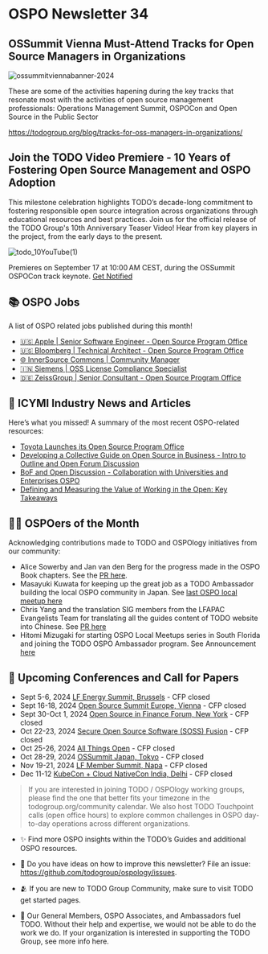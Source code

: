 # OSPO Newsletter 34

## OSSummit Vienna Must-Attend Tracks for Open Source Managers in Organizations 

![ossummitviennabanner-2024](https://github.com/user-attachments/assets/b5f0805d-c4f2-45c6-b281-a3ef10db1019)


These are some of the activities hapening during the key tracks that resonate most with the activities of open source management professionals: Operations Management Summit, OSPOCon and Open Source in the Public Sector

https://todogroup.org/blog/tracks-for-oss-managers-in-organizations/

## Join the TODO Video Premiere - 10 Years of Fostering Open Source Management and OSPO Adoption

This milestone celebration highlights TODO’s decade-long commitment to fostering responsible open source integration across organizations through educational resources and best practices. 
Join us for the official release of the TODO Group's 10th Anniversary Teaser Video! Hear from key players in the project, from the early days to the present.

![todo_10YouTube(1)](https://github.com/user-attachments/assets/7ec59e42-5ac7-47e3-98dc-f75f089c852f)

Premieres on September 17 at 10:00 AM CEST, during the OSSummit OSPOCon track keynote. [Get Notified](https://youtu.be/SPkQdDwG934?si=gpdhRQMXjp46xJOU)


## 📚 OSPO Jobs

A list of OSPO related jobs published during this month!

- [🇺🇸 Apple | Senior Software Engineer - Open Source Program Office](https://jobs.apple.com/en-us/details/200557888/sr-software-engineer-open-source-program-office-ospo?team=SFTWR)
- [🇺🇸 Bloomberg | Technical Architect - Open Source Program Office](https://bloomberg.avature.net/su/d171672a76508c4f)
- [🌐 InnerSource Commons | Community Manager](https://innersourcecommons.org/about/vacancies/)
- [🇮🇳 Siemens | OSS License Compliance Specialist](https://www.linkedin.com/posts/sonali-shah-32458a181_oss-software-clearingospo-open-source-activity-7223654134074228736-39uC/)
- [🇩🇪 ZeissGroup | Senior Consultant - Open Source Program Office](https://zeissgroup.wd3.myworkdayjobs.com/External/job/Mnchen/Senior-Consultant-at-the-Open-Source-Program-Office--f-m-x-_JR_1035958)


## 📌 ICYMI Industry News and Articles
Here’s what you missed! A summary of the most recent OSPO-related resources:

- [Toyota Launches its Open Source Program Office](https://www.toyota-tokyo.tech/news/240830.html)
- [Developing a Collective Guide on Open Source in Business - Intro to Outline and Open Forum Discussion](https://github.com/todogroup/ospology/discussions/481#discussioncomment-10148335)
- [BoF and Open Discussion - Collaboration with Universities and Enterprises OSPO](https://sched.co/1j7fX)
- [Defining and Measuring the Value of Working in the Open: Key Takeaways](https://chaoss.community/blog/)

## 🙋‍♀️ OSPOers of the Month
Acknowledging contributions made to TODO and OSPOlogy initiatives from our community:

- Alice Sowerby and Jan van den Berg for the progress made in the OSPO Book chapters. See the [PR here](https://github.com/todogroup/ospology/pull/503).
- Masayuki Kuwata for keeping up the great job as a TODO Ambassador building the local OSPO community in Japan. See [last OSPO local meetup here](https://community.linuxfoundation.org/events/details/lfhq-ospo-local-meetup-japan-japanese-[…]meetup-supported-by-todo-group-and-openchain-japan-wg/)
- Chris Yang and the translation SIG members from the LFAPAC Evangelists Team for translating all the guides content of TODO website into Chinese. See [PR here](https://github.com/todogroup/todogroup.org/pull/480)
- Hitomi Mizugaki for starting OSPO Local Meetups series in South Florida and joining the TODO OSPO Ambassador program. See Announcement [here](https://www.linkedin.com/posts/hitomim_todo-ambassadors-activity-7222623368485769216-cTU2)

## 📎 Upcoming Conferences and Call for Papers

- Sept 5-6, 2024 [LF Energy Summit, Brussels](https://events.linuxfoundation.org/lfenergysummit/) - CFP closed
- Sept 16-18, 2024 [Open Source Summit Europe, Vienna](https://events.linuxfoundation.org/open-source-summit-europe/) - CFP closed
- Sept 30-Oct 1, 2024 [Open Source in Finance Forum, New York](https://events.linuxfoundation.org/open-source-finance-forum-new-york/) - CFP closed
- Oct 22-23, 2024 [Secure Open Source Software (SOSS) Fusion](https://events.linuxfoundation.org/soss-fusion//) - CFP closed
- Oct 25-26, 2024 [All Things Open](https://2024.allthingsopen.org/) - CFP closed
- Oct 28-29, 2024 [OSSummit Japan, Tokyo](https://events.linuxfoundation.org/open-source-summit-japan/) - CFP closed
- Nov 19-21, 2024 [LF Member Summit, Napa](https://events.linuxfoundation.org/lf-member-summit/) - CFP closed
- Dec 11-12 [KubeCon + Cloud NativeCon India, Delhi](https://events.linuxfoundation.org/kubecon-cloudnativecon-india/) - CFP closed

> If you are interested in joining TODO / OSPOlogy working groups, please find the one that better fits your timezone in the todogroup.org/community calendar. We
also host TODO Touchpoint calls (open office hours) to explore common challenges in OSPO day-to-day operations across different organizations.

- ✨ Find more OSPO insights within the TODO’s Guides and additional OSPO resources.

- 🧐 Do you have ideas on how to improve this newsletter? File an issue: https://github.com/todogroup/ospology/issues.

- 🫂 If you are new to TODO Group Community, make sure to visit TODO get started pages.

- 💚 Our General Members, OSPO Associates, and Ambassadors fuel TODO. Without their help and expertise, we would not be able to do the work we do. If your organization is interested in supporting the TODO Group, see more info here.
